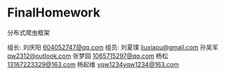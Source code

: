 # FinalHomework
分布式爬虫框架

组长: 
刘庆阳 604052747@qq.com
组员: 
刘夏璞 liuxiapu@gmail.com
孙吴军 qw2312@outlook.com
张梦园 1065715297@qq.com
杨松   13167223329@163.com
杨起维 yqw1234yqw1234@163.com
      
